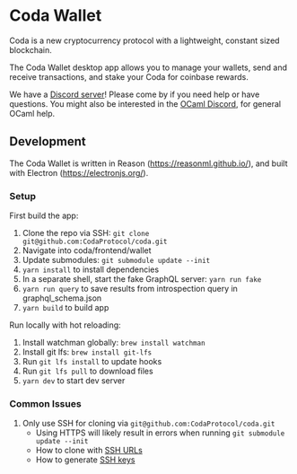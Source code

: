 # Coda Wallet

Coda is a new cryptocurrency protocol with a lightweight, constant sized blockchain.

The Coda Wallet desktop app allows you to manage your wallets, send and receive transactions, and stake your Coda for coinbase rewards.

We have a [Discord server]( https://discord.gg/ShKhA7J)! Please come by if you
need help or have questions. You might also be interested in the [OCaml
Discord](https://discordapp.com/invite/cCYQbqN), for general OCaml help.

## Development 

The Coda Wallet is written in Reason (https://reasonml.github.io/), and built with Electron (https://electronjs.org/).

### Setup

First build the app:

1. Clone the repo via SSH: `git clone git@github.com:CodaProtocol/coda.git`
2. Navigate into coda/frontend/wallet
3. Update submodules: `git submodule update --init`
4. `yarn install` to install dependencies
5. In a separate shell, start the fake GraphQL server: `yarn run fake`
6. `yarn run query` to save results from introspection query in graphql_schema.json
7. `yarn build` to build app

Run locally with hot reloading:

1. Install watchman globally: `brew install watchman`
2. Install git lfs: `brew install git-lfs`
3. Run `git lfs install` to update hooks
4. Run `git lfs pull` to download files
5. `yarn dev` to start dev server

### Common Issues
1. Only use SSH for cloning via `git@github.com:CodaProtocol/coda.git`
    * Using HTTPS will likely result in errors when running `git submodule update --init`
    * How to clone with [SSH URLs](!https://help.github.com/en/articles/which-remote-url-should-i-use#cloning-with-ssh-urls)
    * How to generate [SSH keys](!https://help.github.com/en/articles/connecting-to-github-with-ssh)